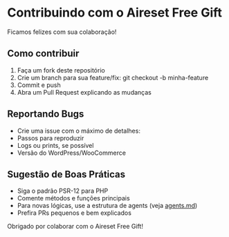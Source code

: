 # Contribuindo com o Aireset Free Gift

Ficamos felizes com sua colaboração!

## Como contribuir

1. Faça um fork deste repositório
2. Crie um branch para sua feature/fix:
git checkout -b minha-feature
3. Commit e push
4. Abra um Pull Request explicando as mudanças

## Reportando Bugs

- Crie uma issue com o máximo de detalhes:
- Passos para reproduzir
- Logs ou prints, se possível
- Versão do WordPress/WooCommerce

## Sugestão de Boas Práticas

- Siga o padrão PSR-12 para PHP
- Comente métodos e funções principais
- Para novas lógicas, use a estrutura de agents (veja [agents.md](agents.md))
- Prefira PRs pequenos e bem explicados

Obrigado por colaborar com o Aireset Free Gift!

